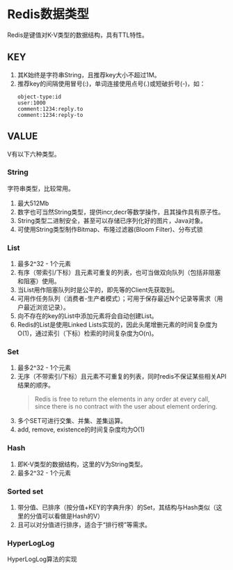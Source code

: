 # Redis数据类型
Redis是键值对K-V类型的数据结构，具有TTL特性。
## KEY

1. 其K始终是字符串String，且推荐key大小不超过1M。
2. 推荐key的间隔使用冒号(:)，单词连接使用点号(.)或短破折号(-)，如：
    ```
    object-type:id
    user:1000
    comment:1234:reply.to
    comment:1234:reply-to
    ```
## VALUE

V有以下六种类型。
### String
字符串类型，比较常用。
1. 最大512Mb
2. 数字也可当然String类型，提供incr,decr等数学操作，且其操作具有原子性。
3. String类型二进制安全，甚至可以存储已序列化好的图片，Java对象。
4. 可使用String类型制作Bitmap、布隆过滤器(Bloom Filter)、分布式锁

### List
1. 最多2^32 - 1个元素
2. 有序（带索引/下标）且元素可重复的列表，也可当做双向队列（包括非阻塞和阻塞）使用。
3. 当List用作阻塞队列时是公平的，即先等的Client先获取到。
4. 可用作任务队列（消费者-生产者模式）；可用于保存最近N个记录等需求（用户最近浏览记录）。
5. 向不存在的key的List中添加元素将会自动创建List。
6. Redis的List是使用Linked Lists实现的，因此头尾增删元素的时间复杂度为O(1)，通过索引（下标）检索的时间复杂度为O(n)。

### Set
1. 最多2^32 - 1个元素
2. 无序（不带索引/下标）且元素不可重复的列表，同时redis不保证某些相关API结果的顺序。
    > Redis is free to return the elements in any order at every call, since there is no contract with the user about element ordering.
3. 多个SET可进行交集、并集、差集运算。
4. add, remove, existence的时间复杂度均为O(1)

### Hash
1. 即K-V类型的数据结构，这里的V为String类型。
2. 最多2^32 - 1个元素

### Sorted set
1. 带分值、已排序（按分值+KEY的字典升序）的Set，其结构与Hash类似（这里的分值可以看做是Hash的V）
2. 且可以对分值进行排序，适合于“排行榜”等需求。

### HyperLogLog
HyperLogLog算法的实现